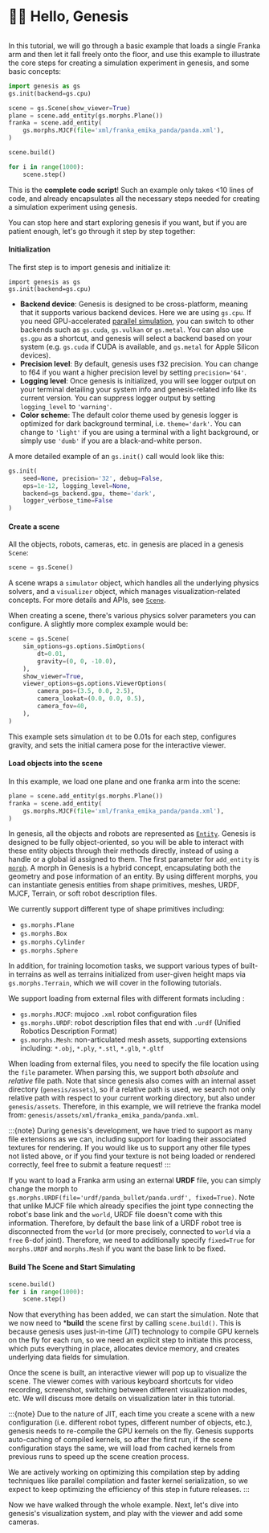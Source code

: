 # 👋🏻 Hello, Genesis

```{figure} images/hello_genesis.png
```
In this tutorial, we will go through a basic example that loads a single Franka arm and then let it fall freely onto the floor, and use this example to illustrate the core steps for creating a simulation experiment in genesis, and some basic concepts:

```python
import genesis as gs
gs.init(backend=gs.cpu)

scene = gs.Scene(show_viewer=True)
plane = scene.add_entity(gs.morphs.Plane())
franka = scene.add_entity(
    gs.morphs.MJCF(file='xml/franka_emika_panda/panda.xml'),
)

scene.build()

for i in range(1000):
    scene.step()
```
This is the **complete code script**! Such an example only takes <10 lines of code, and already encapsulates all the necessary steps needed for creating a simulation experiment using genesis. 

You can stop here and start exploring genesis if you want, but if you are patient enough, let's go through it step by step together:

#### Initialization
The first step is to import genesis and initialize it:
```
import genesis as gs
gs.init(backend=gs.cpu)
```
- **Backend device**: Genesis is designed to be cross-platform, meaning that it supports various backend devices. Here we are using `gs.cpu`. If you need GPU-accelerated [parallel simulation](parallel_simulation.md), you can switch to other backends such as `gs.cuda`, `gs.vulkan` or `gs.metal`. You can also use `gs.gpu` as a shortcut, and genesis will select a backend based on your system (e.g. `gs.cuda` if CUDA is available, and `gs.metal` for Apple Silicon devices).
- **Precision level**: By default, genesis uses f32 precision. You can change to f64 if you want a higher precision level by setting `precision='64'`.
- **Logging level**: Once genesis is initialized, you will see logger output on your terminal detailing your system info and genesis-related info like its current version. You can suppress logger output by setting `logging_level` to `'warning'`.
- **Color scheme**: The default color theme used by genesis logger is optimized for dark background terminal, i.e. `theme='dark'`. You can change to `'light'` if you are using a terminal with a light background, or simply use `'dumb'` if you are a black-and-white person.

A more detailed example of an `gs.init()` call would look like this:
```python
gs.init(
    seed=None, precision='32', debug=False,
    eps=1e-12, logging_level=None,
    backend=gs_backend.gpu, theme='dark',
    logger_verbose_time=False
)
```

#### Create a scene
All the objects, robots, cameras, etc. in genesis are placed in a genesis `Scene`:
```python
scene = gs.Scene()
```
A scene wraps a `simulator` object, which handles all the underlying physics solvers, and a `visualizer` object, which manages visualization-related concepts. For more details and APIs, see [`Scene`](../../api_reference/scene/scene.md).

When creating a scene, there's various physics solver parameters you can configure. A slightly more complex example would be:
```python
scene = gs.Scene(
    sim_options=gs.options.SimOptions(
        dt=0.01,
        gravity=(0, 0, -10.0),
    ),
    show_viewer=True,
    viewer_options=gs.options.ViewerOptions(
        camera_pos=(3.5, 0.0, 2.5),
        camera_lookat=(0.0, 0.0, 0.5),
        camera_fov=40,
    ),
)
```
This example sets simulation `dt` to be 0.01s for each step, configures gravity, and sets the initial camera pose for the interactive viewer.


#### Load objects into the scene
In this example, we load one plane and one franka arm into the scene:
```python
plane = scene.add_entity(gs.morphs.Plane())
franka = scene.add_entity(
    gs.morphs.MJCF(file='xml/franka_emika_panda/panda.xml'),
)
```
In genesis, all the objects and robots are represented as [`Entity`](../../api_reference/entity/index.md). Genesis is designed to be fully object-oriented, so you will be able to interact with these entity objects through their methods directly, instead of using a handle or a global id assigned to them.
The first parameter for `add_entity` is [`morph`](../../api_reference/options/morph/index.md). A morph in Genesis is a hybrid concept, encapsulating both the geometry and pose information of an entity. By using different morphs, you can instantiate genesis entities from shape primitives, meshes, URDF, MJCF, Terrain, or soft robot description files.

We currently support different type of shape primitives including:
- `gs.morphs.Plane`
- `gs.morphs.Box`
- `gs.morphs.Cylinder`
- `gs.morphs.Sphere`

In addition, for training locomotion tasks, we support various types of built-in terrains as well as terrains initialized from user-given height maps via `gs.morphs.Terrain`, which we will cover in the following tutorials.

We support loading from external files with different formats including :
- `gs.morphs.MJCF`: mujoco `.xml` robot configuration files
- `gs.morphs.URDF`: robot description files that end with `.urdf` (Unified Robotics Description Format)
- `gs.morphs.Mesh`: non-articulated mesh assets, supporting extensions including: `*.obj`, `*.ply`, `*.stl`, `*.glb`, `*.gltf`


When loading from external files, you need to specify the file location using the `file` parameter. When parsing this, we support both *absolute* and *relative* file path. Note that since genesis also comes with an internal asset directory (`genesis/assets`), so if a relative path is used, we search not only relative path with respect to your current working directory, but also under `genesis/assets`. Therefore, in this example, we will retrieve the franka model from: `genesis/assets/xml/franka_emika_panda/panda.xml`.

:::{note}
During genesis's development, we have tried to support as many file extensions as we can, including support for loading their associated textures for rendering. If you would like us to support any other file types not listed above, or if you find your texture is not being loaded or rendered correctly, feel free to submit a feature request!
:::

If you want to load a Franka arm using an external **URDF** file, you can simply change the morph to `gs.morphs.URDF(file='urdf/panda_bullet/panda.urdf', fixed=True)`. Note that unlike MJCF file which already specifies the joint type connecting the robot's base link and the `world`, URDF file doesn't come with this information. Therefore, by default the base link of a URDF robot tree is disconnected from the `world` (or more precisely, connected to `world` via a `free` 6-dof joint). Therefore, we need to additionally specify `fixed=True` for `morphs.URDF` and `morphs.Mesh` if you want the base link to be fixed.


#### Build The Scene and Start Simulating
```Python
scene.build()
for i in range(1000):
    scene.step()
```
Now that everything has been added, we can start the simulation. Note that we now need to ***build** the scene first by calling `scene.build()`. This is because genesis uses just-in-time (JIT) technology to compile GPU kernels on the fly for each run, so we need an explicit step to initiate this process, which puts everything in place, allocates device memory, and creates underlying data fields for simulation.

Once the scene is built, an interactive viewer will pop up to visualize the scene. The viewer comes with various keyboard shortcuts for video recording, screenshot, switching between different visualization modes, etc. We will discuss more details on visualization later in this tutorial.


:::{note}
Due to the nature of JIT, each time you create a scene with a new configuration (i.e. different robot types, different number of objects, etc.), genesis needs to re-compile the GPU kernels on the fly. Genesis supports auto-caching of compiled kernels, so after the first run, if the scene configuration stays the same, we will load from cached kernels from previous runs to speed up the scene creation process.

We are actively working on optimizing this compilation step by adding techniques like parallel compilation and faster kernel serialization, so we expect to keep optimizing the efficiency of this step in future releases.
:::


Now we have walked through the whole example. Next, let's dive into genesis's visualization system, and play with the viewer and add some cameras.